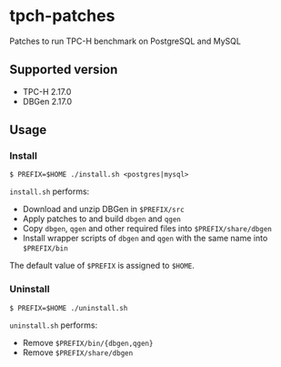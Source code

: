 tpch-patches
====

Patches to run TPC-H benchmark on PostgreSQL and MySQL


Supported version
----
- TPC-H 2.17.0
- DBGen 2.17.0


Usage
----

### Install
```console
$ PREFIX=$HOME ./install.sh <postgres|mysql>
```

`install.sh` performs:
- Download and unzip DBGen in `$PREFIX/src`
- Apply patches to and build `dbgen` and `qgen`
- Copy `dbgen`, `qgen` and other required files into `$PREFIX/share/dbgen`
- Install wrapper scripts of `dbgen` and `qgen` with the same name into `$PREFIX/bin`

The default value of `$PREFIX` is assigned to `$HOME`.

### Uninstall
```console
$ PREFIX=$HOME ./uninstall.sh
```

`uninstall.sh` performs:
- Remove `$PREFIX/bin/{dbgen,qgen}`
- Remove `$PREFIX/share/dbgen`
